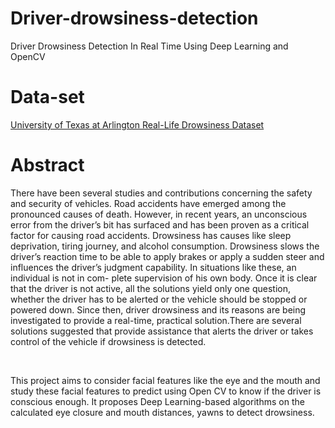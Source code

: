 # Driver-drowsiness-detection
Driver Drowsiness Detection In Real Time Using Deep Learning and OpenCV

# Data-set
[University of Texas at Arlington Real-Life Drowsiness Dataset](https://sites.google.com/view/utarldd/home)

# Abstract
There have been several studies and contributions concerning the safety and security
of vehicles. Road accidents have emerged among the pronounced causes of death.
However, in recent years, an unconscious error from the driver’s bit has surfaced and
has been proven as a critical factor for causing road accidents. Drowsiness has causes
like sleep deprivation, tiring journey, and alcohol consumption. Drowsiness slows the
driver’s reaction time to be able to apply brakes or apply a sudden steer and influences
the driver’s judgment capability. In situations like these, an individual is not in com-
plete supervision of his own body. Once it is clear that the driver is not active, all the
solutions yield only one question, whether the driver has to be alerted or the vehicle
should be stopped or powered down. Since then, driver drowsiness and its reasons are
being investigated to provide a real-time, practical solution.There are several solutions
suggested that provide assistance that alerts the driver or takes control of the vehicle if
drowsiness is detected.
<p>&nbsp;</p>
This project aims to consider facial features like the eye and the mouth and study these
facial features to predict using Open CV to know if the driver is conscious enough.
It proposes Deep Learning-based algorithms on the calculated eye closure and mouth
distances, yawns to detect drowsiness.


